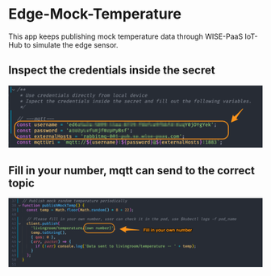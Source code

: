 # Edge-Mock-Temperature

This app keeps publishing mock temperature data through WISE-PaaS IoT-Hub to simulate the edge sensor.

## Inspect the credentials inside the secret
![mqtt](./img/mqtt.png)

## Fill in your number, mqtt can send to the correct topic
![number](./img/number.png)
